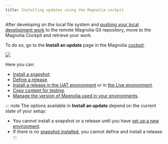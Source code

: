 ```yaml
---
title: Installing updates using the Magnolia cockpit
---
```


 After developing on the local file system and [pushing your local development work](/Magnolia+Cloud/Developing+for+Magnolia+in+the+cloud/Committing+and+pushing+to+the+remote+Magnolia+Git+repository) to the remote Magnolia Git repository, move to the Magnolia Cockpit and retrieve your work.

To do so, go to the **Install an update** page in the Magnolia [cockpit](/Magnolia+Cloud/Cockpit).

![](/assets/cloud/InstallAnUpdate.png)

Here you can:

* [Install a snapshot](/Magnolia+Cloud/Installing+updates+using+the+Magnolia+cockpit/Installing+a+snapshot).
* [Define a release](/Magnolia+Cloud/Installing+updates+using+the+Magnolia+cockpit/Defining+a+release).
* [Install a release in the UAT environment](/Magnolia+Cloud/Installing+updates+using+the+Magnolia+cockpit/Installing+a+release+in+UAT) or in [the Live environment](/Magnolia+Cloud/Installing+updates+using+the+Magnolia+cockpit/Installing+a+release+in+Live).
* [Copy content for testing](/Magnolia+Cloud/Installing+updates+using+the+Magnolia+cockpit/Copying+content+for+testing).
* [Manage the version of Magnolia used in your environments](/Magnolia+Cloud/Installing+updates+using+the+Magnolia+cockpit/Upgrading+Magnolia+in+the+cloud).

::: note
  The options available in **Install an update** depend on the current state of your setup:

* You cannot install a snapshot or a release until you have [set up a new environment](/Magnolia+Cloud/Managing+environments+using+the+Magnolia+cockpit/Setting+up+a+new+environment).
* If there is no [snapshot installed](/Magnolia+Cloud/Installing+updates+using+the+Magnolia+cockpit/Installing+a+snapshot), you cannot define and install a release.
:::



<!-- Original Confluence content:

<p><ac:inline-comment-marker ac:ref="208e94df-ac1b-492c-abff-b078caaacca7"> After developing on the local file system and <ac:link><ri:page ri:content-title="Committing and pushing to the remote Magnolia Git repository" /><ac:plain-text-link-body><![CDATA[pushing your local development work]]></ac:plain-text-link-body></ac:link>&nbsp;to the remote Magnolia Git repository, move to the Magnolia Cockpit and&nbsp;</ac:inline-comment-marker>retrieve your work.</p><p>To do so, go to the&nbsp;<strong>Install an update</strong> page in the&nbsp;Magnolia&nbsp;<ac:link><ri:page ri:content-title="Cockpit" /><ac:plain-text-link-body><![CDATA[cockpit]]></ac:plain-text-link-body></ac:link>.</p><p><ac:image ac:width="600"><ri:attachment ri:filename="InstallAnUpdate.png" /></ac:image></p><p>Here you can:</p><ul><li><ac:link><ri:page ri:content-title="Installing a snapshot" /><ac:plain-text-link-body><![CDATA[Install a snapshot]]></ac:plain-text-link-body></ac:link>.</li><li><ac:link><ri:page ri:content-title="Defining a release" /><ac:plain-text-link-body><![CDATA[Define a release]]></ac:plain-text-link-body></ac:link>.</li><li><ac:link><ri:page ri:content-title="Installing a release in UAT" /><ac:plain-text-link-body><![CDATA[Install a release in the UAT environment]]></ac:plain-text-link-body></ac:link>&nbsp;or in <ac:link><ri:page ri:content-title="Installing a release in Live" /><ac:plain-text-link-body><![CDATA[the Live environment]]></ac:plain-text-link-body></ac:link>.</li><li><ac:link><ri:page ri:content-title="Copying content for testing" /><ac:plain-text-link-body><![CDATA[Copy content for testing]]></ac:plain-text-link-body></ac:link>.</li><li><ac:link><ri:page ri:content-title="Upgrading Magnolia in the cloud" /><ac:plain-text-link-body><![CDATA[Manage the version of Magnolia used in your environments]]></ac:plain-text-link-body></ac:link>.</li></ul><ac:structured-macro ac:name="note" ac:schema-version="1" ac:macro-id="8201b09b-bb7e-468a-9b6e-92d4d59cb4fa"><ac:rich-text-body><p>The options available in <strong>Install an update</strong> depend on the current state of your setup:</p><ul><li>You cannot install a snapshot or a release until you have <ac:link><ri:page ri:content-title="Setting up a new environment" /><ac:plain-text-link-body><![CDATA[set up a new environment]]></ac:plain-text-link-body></ac:link>.</li><li>If there is no <ac:link><ri:page ri:content-title="Installing a snapshot" /><ac:plain-text-link-body><![CDATA[snapshot installed]]></ac:plain-text-link-body></ac:link>, you cannot define and install a release.</li></ul></ac:rich-text-body></ac:structured-macro>

-->
